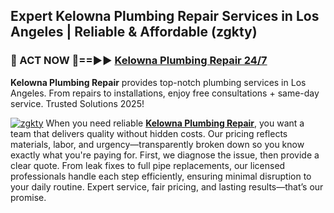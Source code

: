 ## Expert Kelowna Plumbing Repair Services in Los Angeles | Reliable & Affordable (zgkty)  

<h3>🚿 ACT NOW 🌟==►► <a href="https://tinyurl.com/2ne6vx2x" rel="nofollow">Kelowna Plumbing Repair 24/7</a></h3>

**Kelowna Plumbing Repair** provides top-notch plumbing services in Los Angeles. From repairs to installations, enjoy free consultations + same-day service. Trusted Solutions 2025!

[![zgkty](https://i.imgur.com/4PFF4AK.jpeg)](https://tinyurl.com/2ne6vx2x)
When you need reliable **[Kelowna Plumbing Repair](https://example.com)**, you want a team that delivers quality without hidden costs. Our pricing reflects materials, labor, and urgency—transparently broken down so you know exactly what you're paying for. First, we diagnose the issue, then provide a clear quote. From leak fixes to full pipe replacements, our licensed professionals handle each step efficiently, ensuring minimal disruption to your daily routine. Expert service, fair pricing, and lasting results—that’s our promise.